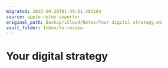 ```yaml
---
migrated: 2025-09-20T01:49:31.403164
source: apple-notes-exporter
original_path: Backup/iCloud/Notes/Your digital strategy.md
vault_folder: Inbox/to-review
---
```

# Your digital strategy



